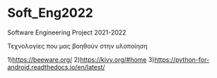 # Soft_Eng2022
Software Engineering Project 2021-2022



Τεχνολογίες που μας βοηθούν στην υλοποίηση

1)https://beeware.org/
2)https://kivy.org/#home
3)https://python-for-android.readthedocs.io/en/latest/
